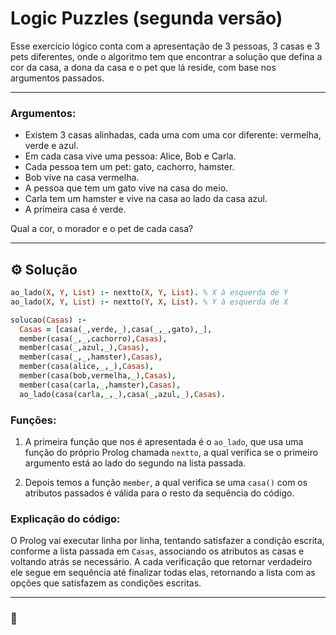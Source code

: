 Logic Puzzles (segunda versão)
===

Esse exercício lógico conta com a apresentação de 3 pessoas, 3 casas e 3 pets diferentes, onde o algoritmo tem que encontrar a solução que defina a cor da casa, a dona da casa e o pet que lá reside, com base nos argumentos passados. 

---

### Argumentos:
- Existem 3 casas alinhadas, cada uma com uma cor diferente: vermelha, verde e azul.
- Em cada casa vive uma pessoa: Alice, Bob e Carla.
- Cada pessoa tem um pet: gato, cachorro, hamster.
- Bob vive na casa vermelha.
- A pessoa que tem um gato vive na casa do meio.
- Carla tem um hamster e vive na casa ao lado da casa azul.
- A primeira casa é verde.

Qual a cor, o morador e o pet de cada casa?
___

## ⚙️ Solução

```prolog
ao_lado(X, Y, List) :- nextto(X, Y, List). % X à esquerda de Y
ao_lado(X, Y, List) :- nextto(Y, X, List). % Y à esquerda de X

solucao(Casas) :-
  Casas = [casa(_,verde,_),casa(_,_,gato),_],
  member(casa(_,_,cachorro),Casas),
  member(casa(_,azul,_),Casas),
  member(casa(_,_,hamster),Casas),
  member(casa(alice,_,_),Casas),
  member(casa(bob,vermelha,_),Casas),
  member(casa(carla,_,hamster),Casas),
  ao_lado(casa(carla,_,_),casa(_,azul,_),Casas).  
```

### Funções:
1. A primeira função que nos é apresentada é o `ao_lado`, que usa uma função do próprio Prolog chamada `nextto`, a qual verifica se o primeiro argumento está ao lado do segundo na lista passada.

2. Depois temos a função `member`, a qual verifica se uma `casa()` com os atributos passados é válida para o resto da sequência do código.

### Explicação do código:

O Prolog vai executar linha por linha, tentando satisfazer a condição escrita, conforme a lista passada em `Casas`, associando os atributos as casas e voltando atrás se necessário. A cada verificação que retornar verdadeiro ele segue em sequência até finalizar todas elas, retornando a lista com as opções que satisfazem as condições escritas.

---

### 🎣 